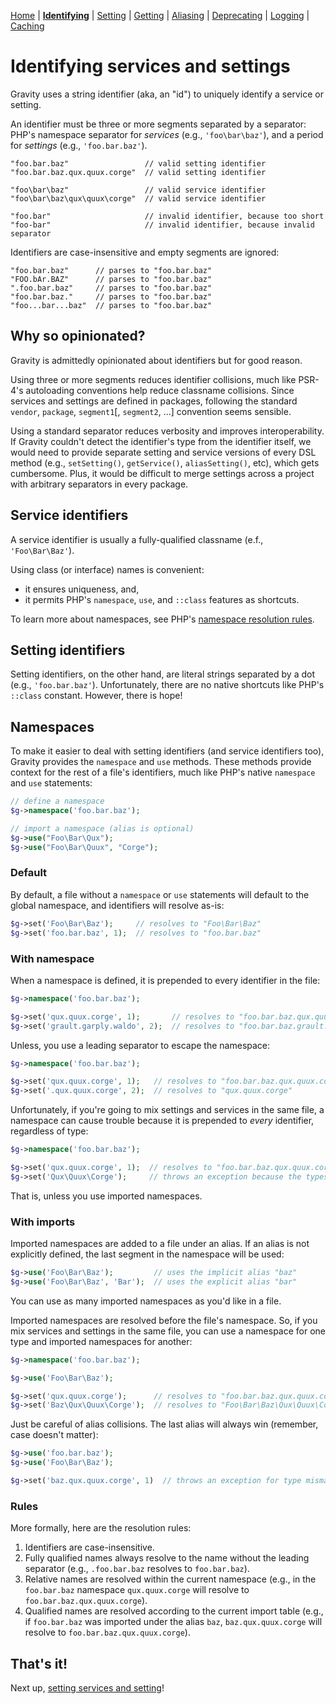 [Home](index.md) | [**Identifying**](identifying.md) | [Setting](setting.md) | [Getting](getting.md) | [Aliasing](aliasing.md) | [Deprecating](deprecating.md) | [Logging](logging.md) | [Caching](caching.md)

# Identifying services and settings

Gravity uses a string identifier (aka, an "id") to uniquely identify a service or setting.

An identifier must be three or more segments separated by a separator: PHP's namespace separator for _services_ (e.g., `'foo\bar\baz'`), and a period for _settings_ (e.g., `'foo.bar.baz'`).

```
"foo.bar.baz"                 // valid setting identifier
"foo.bar.baz.qux.quux.corge"  // valid setting identifier

"foo\bar\baz"                 // valid service identifier
"foo\bar\baz\qux\quux\corge"  // valid service identifier

"foo.bar"                     // invalid identifier, because too short
"foo-bar"                     // invalid identifier, because invalid separator
```

Identifiers are case-insensitive and empty segments are ignored:

```
"foo.bar.baz"      // parses to "foo.bar.baz"
"FOO.bAr.BAZ"      // parses to "foo.bar.baz"
".foo.bar.baz"     // parses to "foo.bar.baz"
"foo.bar.baz."     // parses to "foo.bar.baz"
"foo...bar...baz"  // parses to "foo.bar.baz"
```

## Why so opinionated?

Gravity is admittedly opinionated about identifiers but for good reason.

Using three or more segments reduces identifier collisions, much like PSR-4's autoloading conventions help reduce classname collisions. Since services and settings are defined in packages, following the standard `vendor`, `package`, `segment1`[, `segment2`, ...] convention seems sensible.

Using a standard separator reduces verbosity and improves interoperability. If Gravity couldn't detect the identifier's type from the identifier itself, we would need to provide separate setting and service versions of every DSL method (e.g., `setSetting()`, `getService()`, `aliasSetting()`, etc), which gets cumbersome. Plus, it would be difficult to merge settings across a project with arbitrary separators in every package.

## Service identifiers

A service identifier is usually a fully-qualified classname (e.f., `'Foo\Bar\Baz'`).

Using class (or interface) names is convenient:

- it ensures uniqueness, and,
- it permits PHP's `namespace`, `use`, and `::class` features as shortcuts.

To learn more about namespaces, see PHP's [namespace resolution rules](http://php.net/manual/en/language.namespaces.rules.php).


## Setting identifiers

Setting identifiers, on the other hand, are literal strings separated by a dot (e.g., `'foo.bar.baz'`). Unfortunately, there are no native shortcuts like PHP's `::class` constant. However, there is hope!

## Namespaces

To make it easier to deal with setting identifiers (and service identifiers too), Gravity provides the `namespace` and `use` methods. These methods provide context for the rest of a file's identifiers, much like PHP's native `namespace` and `use` statements:

```php
// define a namespace
$g->namespace('foo.bar.baz');

// import a namespace (alias is optional)
$g->use("Foo\Bar\Qux");
$g->use("Foo\Bar\Quux", "Corge");
```

### Default

By default, a file without a `namespace` or `use` statements will default to the global namespace, and identifiers will resolve as-is:

```php
$g->set('Foo\Bar\Baz');     // resolves to "Foo\Bar\Baz"
$g->set('foo.bar.baz', 1);  // resolves to "foo.bar.baz"
```

### With namespace

When a namespace is defined, it is prepended to every identifier in the file:

```php
$g->namespace('foo.bar.baz');

$g->set('qux.quux.corge', 1);       // resolves to "foo.bar.baz.qux.quux.corge"
$g->set('grault.garply.waldo', 2);  // resolves to "foo.bar.baz.grault.garply.waldo"
```

Unless, you use a leading separator to escape the namespace:

```php
$g->namespace('foo.bar.baz');

$g->set('qux.quux.corge', 1);   // resolves to "foo.bar.baz.qux.quux.corge"
$g->set('.qux.quux.corge', 2);  // resolves to "qux.quux.corge"
```

Unfortunately, if you're going to mix settings and services in the same file, a namespace can cause trouble because it is prepended to _every_ identifier, regardless of type:

```php
$g->namespace('foo.bar.baz');

$g->set('qux.quux.corge', 1);  // resolves to "foo.bar.baz.qux.quux.corge" (good!)
$g->set('Qux\Quux\Corge');     // throws an exception because the types don't match
```

That is, unless you use imported namespaces.

### With imports

Imported namespaces are added to a file under an alias. If an alias is not explicitly defined, the last segment in the namespace will be used:

```php
$g->use('Foo\Bar\Baz');         // uses the implicit alias "baz"
$g->use('Foo\Bar\Baz', 'Bar');  // uses the explicit alias "bar"
```

You can use as many imported namespaces as you'd like in a file.

Imported namespaces are resolved before the file's namespace. So, if you mix services and settings in the same file, you can use a namespace for one type and imported namespaces for another:

```php
$g->namespace('foo.bar.baz');

$g->use('Foo\Bar\Baz');

$g->set('qux.quux.corge');      // resolves to "foo.bar.baz.qux.quux.corge"
$g->set('Baz\Qux\Quux\Corge');  // resolves to "Foo\Bar\Baz\Qux\Quux\Corge"
```

Just be careful of alias collisions. The last alias will always win (remember, case doesn't matter):

```php
$g->use('foo.bar.baz');
$g->use('Foo\Bar\Baz');

$g->set('baz.qux.quux.corge', 1)  // throws an exception for type mismatch
```

### Rules

More formally, here are the resolution rules:

1. Identifiers are case-insensitive.
2. Fully qualified names always resolve to the name without the leading separator (e.g., `.foo.bar.baz` resolves to `foo.bar.baz`).
3. Relative names are resolved within the current namespace (e.g., in the `foo.bar.baz` namespace `qux.quux.corge` will resolve to `foo.bar.baz.qux.quux.corge`).
4. Qualified names are resolved according to the current import table (e.g., if `foo.bar.baz` was imported under the alias `baz`, `baz.qux.quux.corge` will resolve to `foo.bar.baz.qux.quux.corge`).


## That's it!

Next up, [setting services and setting](setting.md)!
